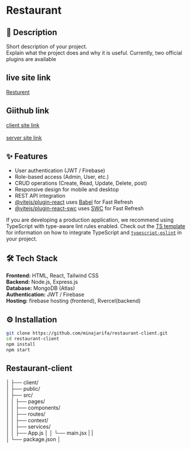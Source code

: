 # Restaurant

## 📖 Description

Short description of your project.  
Explain what the project does and why it is useful.
Currently, two official plugins are available


## live site link

[Resturent]()





## Giithub link

[client site link](https://github.com/minajarifa/restaurant-client) <br></br>
[server site link](https://github.com/minajarifa/restaurant-server)

## ✨ Features

- User authentication (JWT / Firebase)
- Role-based access (Admin, User, etc.)
- CRUD operations (Create, Read, Update, Delete, post)
- Responsive design for mobile and desktop
- REST API integration
- [@vitejs/plugin-react](https://github.com/vitejs/vite-plugin-react/blob/main/packages/plugin-react) uses [Babel](https://babeljs.io/) for Fast Refresh
- [@vitejs/plugin-react-swc](https://github.com/vitejs/vite-plugin-react/blob/main/packages/plugin-react-swc) uses [SWC](https://swc.rs/) for Fast Refresh


If you are developing a production application, we recommend using TypeScript with type-aware lint rules enabled. Check out the [TS template](https://github.com/vitejs/vite/tree/main/packages/create-vite/template-react-ts) for information on how to integrate TypeScript and [`typescript-eslint`](https://typescript-eslint.io) in your project.
## 🛠 Tech Stack
**Frontend:** HTML, React, Tailwind CSS  
**Backend:** Node.js, Express.js  
**Database:** MongoDB (Atlas)  
**Authentication:** JWT / Firebase  
**Hosting:** firebase hosting (frontend), Rvercel(backend)






## ⚙️ Installation


```bash
git clone https://github.com/minajarifa/restaurant-client.git
cd restaurant-client
npm install
npm start 
```

## Restaurant-client

│
├── client/           
│   ├── public/     
│   ├── src/         
│   │   ├── pages/       
│   │   ├── components/   
│   │   ├── routes/       
│   │   ├── context/     
│   │   ├── services/     
│   │   ├── App.js
│   │   └── main.jsx
|   |   
│   └── package.json
│


```client